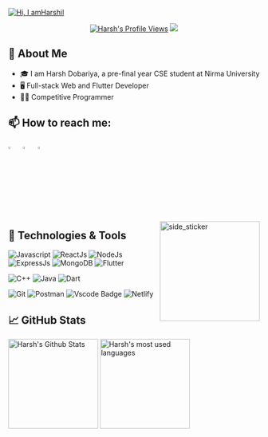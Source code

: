 [<img src="./typing intro.gif" alt="Hi, I amHarshil">](https://github.com/harshil-270/)

<!-- Intro -->
<!-- Hi there! <img src="https://raw.githubusercontent.com/MartinHeinz/MartinHeinz/master/wave.gif" width="30px"> . I am a competitive programmer and full stack web developer.  -->


<!-- Other Stats -->
<p align="center">
<!--   <a href="https://codeforces.com/profile/Harshil_"><img src="https://cp-logo.vercel.app/codeforces/Harshil_"/></a> -->
  <a href="https://github.com/HD1511/"><img src="https://komarev.com/ghpvc/?username=HD1511" alt="Harsh's Profile Views" /></a>
  <a href="https://github.com/HD1511/"><img src="https://img.shields.io/github/followers/HD1511?style=flat&color=red&label=GitHub%20Followers%20"/></a>
</p>

## 📖 About Me
- 🎓 I am Harsh Dobariya, a pre-final year CSE student at Nirma University
- 🖥 Full-stack Web and Flutter Developer
- 👨‍💻 Competitive Programmer 
 
<!-- - Candidate Master @Codeforces [Harshil_](https://codeforces.com/profile/Harshil_) -->


<!-- links to social media icons -->
## 📫 How to reach me:
  
[<img src="https://img.icons8.com/color/48/000000/linkedin.png" width="3.5%"/>](https://www.linkedin.com/in/harsh-dobariya-718908226/) 
&nbsp; <a href="mailto:harshdob937@gmail.com"><img src="https://img.icons8.com/fluent/48/000000/gmail.png" width="3.5%"/></a>
&nbsp; [<img src="https://img.icons8.com/fluent/48/000000/instagram-new.png" width="3.5%"/>](https://www.instagram.com/ll_harsh_dobariya_ll/) 
<!-- &nbsp; [<img src="https://github.com/sciencepal/sciencepal/blob/master/assets/discord-round.svg" width="3.5%"/>](https://discordapp.com/users/693479853822967828/) -->

<!-- Graph GIF -->
<img align="right" width=200px height=200px alt="side_sticker" src="https://media.giphy.com/media/TEnXkcsHrP4YedChhA/giphy.gif" />
  
## 🔧 Technologies & Tools
![Javascript](https://img.shields.io/badge/JavaScript-323330?style=for-the-badge&logo=javascript&logoColor=F7DF1E)
![ReactJs](https://img.shields.io/badge/React-20232A?style=for-the-badge&logo=react&logoColor=61DAFB)
![NodeJs](https://img.shields.io/badge/Node.js-43853D?style=for-the-badge&logo=node.js&logoColor=white)
![ExpressJs](https://img.shields.io/badge/Express.js-404D59?style=for-the-badge)
![MongoDB](https://img.shields.io/badge/MongoDB-white?style=for-the-badge&logo=mongodb&logoColor=4EA94B)
![Flutter](https://img.shields.io/badge/Flutter-20232A?style=for-the-badge&logo=flutter&logoColor=0057E7)
  
![C++](https://img.shields.io/badge/C%2B%2B-00599C?style=for-the-badge&logo=c%2B%2B&logoColor=white)
![Java](https://img.shields.io/badge/Java-ED8B00?style=for-the-badge&logo=java&logoColor=white)
![Dart](https://img.shields.io/badge/dart-323330?style=for-the-badge&logo=dart&logoColor=6AB8B3)

![Git](https://img.shields.io/badge/Git-F05032?style=for-the-badge&logo=git&logoColor=white)
![Postman](https://img.shields.io/badge/Postman-FF6C37?style=for-the-badge&logo=Postman&logoColor=white)
![Vscode Badge](https://img.shields.io/badge/VSCode-0078D4?style=for-the-badge&logo=visual%20studio%20code&logoColor=white)
![Netlify](https://img.shields.io/badge/Netlify-00C7B7?style=for-the-badge&logo=netlify&logoColor=white)
  
## &#x1f4c8; GitHub Stats
  
<span width="100%" stlye="text-align: center;">
  <img src="https://github-readme-stats.vercel.app/api?username=HD1511&show_icons=true&theme=tokyonight" alt="Harsh's Github Stats" height="180px" />
  <img src="https://github-readme-stats.vercel.app/api/top-langs/?username=HD1511&layout=compact&theme=tokyonight" alt="Harsh's most used languages" height="180px" />
</span>
<!--   
<!-- Other Stats -->

<!-- Another version of Github Stats -->
<!-- <a href="https://github.com/harshil-270/harshil-270">
  <img align="center" src="https://github-readme-stats.vercel.app/api/top-langs/?username=harshil-270&hide=shell&title_color=ffffff&text_color=c9cacc&icon_color=2bbc8a&bg_color=1d1f21" />
</a>
<a href="https://github.com/harshil-270/harshil-270">
  <img align="center" src="https://github-readme-stats.vercel.app/api?username=harshil-270&show_icons=true&line_height=27&count_private=true&title_color=ffffff&text_color=c9cacc&icon_color=2bbc8a&bg_color=1d1f21" alt="Harshil's GitHub Stats" />
</a> -->
  
<!-- Github Repo Tabs -->
<!-- <a href="https://github.com/harshil-270/Algorithm-Visualizer">
  <img align="center" src="https://github-readme-stats.vercel.app/api/pin/?username=harshil-270&repo=Algorithm-Visualizer&title_color=ffffff&text_color=c9cacc&icon_color=2bbc8a&bg_color=1d1f21" />
</a>

<a href="https://github.com/harshil-270/ChatApp">
  <img align="center" src="https://github-readme-stats.vercel.app/api/pin/?username=harshil-270&repo=ChatApp&title_color=ffffff&text_color=c9cacc&icon_color=2bbc8a&bg_color=1d1f21" />
</a>  -->


[2]: https://github.com/HD1511
[3]: https://www.linkedin.com/in/harsh-dobariya-718908226/


<!-- Resources -->
<!-- Icons: https://simpleicons.org/ -->
<!-- GitHub Stats: https://github.com/anuraghazra/github-readme-stats -->
<!-- Emojis: https://emojipedia.org/emoji/ -->
<!-- HTML Emojis: https://www.fileformat.info/index.htm -->
<!-- Shields: https://shields.io/ -->
<!-- Awesome GitHub Profile README: https://github.com/abhisheknaiidu/awesome-github-profile-readme -->
<!--

**HD511/HD1511** is a ✨ _special_ ✨ repository because its `README.md` (this file) appears on your GitHub profile.

Here are some ideas to get you started:

- 🔭 I’m currently working on ...
- 🌱 I’m currently learning ...
- 👯 I’m looking to collaborate on ...
- 🤔 I’m looking for help with ...
- 💬 Ask me about ...
- 📫 How to reach me: ...
- 😄 Pronouns: ...
- ⚡ Fun fact: ...
-->
